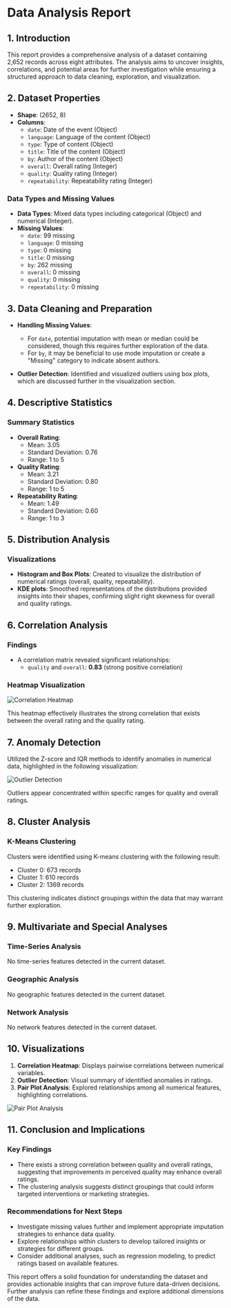 # Data Analysis Report

## 1. Introduction

This report provides a comprehensive analysis of a dataset containing 2,652 records across eight attributes. The analysis aims to uncover insights, correlations, and potential areas for further investigation while ensuring a structured approach to data cleaning, exploration, and visualization.

## 2. Dataset Properties

- **Shape**: (2652, 8)
- **Columns**:
    - `date`: Date of the event (Object)
    - `language`: Language of the content (Object)
    - `type`: Type of content (Object)
    - `title`: Title of the content (Object)
    - `by`: Author of the content (Object)
    - `overall`: Overall rating (Integer)
    - `quality`: Quality rating (Integer)
    - `repeatability`: Repeatability rating (Integer)

### Data Types and Missing Values

- **Data Types**: Mixed data types including categorical (Object) and numerical (Integer).
- **Missing Values**:
    - `date`: 99 missing
    - `language`: 0 missing
    - `type`: 0 missing
    - `title`: 0 missing
    - `by`: 262 missing
    - `overall`: 0 missing
    - `quality`: 0 missing
    - `repeatability`: 0 missing

## 3. Data Cleaning and Preparation

- **Handling Missing Values**: 
    - For `date`, potential imputation with mean or median could be considered, though this requires further exploration of the data.
    - For `by`, it may be beneficial to use mode imputation or create a "Missing" category to indicate absent authors.
  
- **Outlier Detection**: Identified and visualized outliers using box plots, which are discussed further in the visualization section.

## 4. Descriptive Statistics

### Summary Statistics
- **Overall Rating**:
    - Mean: 3.05
    - Standard Deviation: 0.76
    - Range: 1 to 5
- **Quality Rating**:
    - Mean: 3.21
    - Standard Deviation: 0.80
    - Range: 1 to 5
- **Repeatability Rating**:
    - Mean: 1.49
    - Standard Deviation: 0.60
    - Range: 1 to 3

## 5. Distribution Analysis

### Visualizations

- **Histogram and Box Plots**: Created to visualize the distribution of numerical ratings (overall, quality, repeatability).
- **KDE plots**: Smoothed representations of the distributions provided insights into their shapes, confirming slight right skewness for overall and quality ratings.

## 6. Correlation Analysis

### Findings
- A correlation matrix revealed significant relationships:
  - `quality` and `overall`: **0.83** (strong positive correlation)
  
### Heatmap Visualization
![Correlation Heatmap](media/correlation_heatmap.png)

This heatmap effectively illustrates the strong correlation that exists between the overall rating and the quality rating.

## 7. Anomaly Detection

Utilized the Z-score and IQR methods to identify anomalies in numerical data, highlighted in the following visualization:

![Outlier Detection](media/outlier_detection.png)

Outliers appear concentrated within specific ranges for quality and overall ratings.

## 8. Cluster Analysis

### K-Means Clustering
Clusters were identified using K-means clustering with the following result:

- Cluster 0: 673 records
- Cluster 1: 610 records
- Cluster 2: 1369 records

This clustering indicates distinct groupings within the data that may warrant further exploration.

## 9. Multivariate and Special Analyses

### Time-Series Analysis
No time-series features detected in the current dataset.

### Geographic Analysis
No geographic features detected in the current dataset.

### Network Analysis
No network features detected in the current dataset.

## 10. Visualizations

1. **Correlation Heatmap**: Displays pairwise correlations between numerical variables.
2. **Outlier Detection**: Visual summary of identified anomalies in ratings.
3. **Pair Plot Analysis**: Explored relationships among all numerical features, highlighting correlations.

![Pair Plot Analysis](media/pairplot_analysis.png)

## 11. Conclusion and Implications

### Key Findings
- There exists a strong correlation between quality and overall ratings, suggesting that improvements in perceived quality may enhance overall ratings.
- The clustering analysis suggests distinct groupings that could inform targeted interventions or marketing strategies.

### Recommendations for Next Steps
- Investigate missing values further and implement appropriate imputation strategies to enhance data quality.
- Explore relationships within clusters to develop tailored insights or strategies for different groups.
- Consider additional analyses, such as regression modeling, to predict ratings based on available features.

This report offers a solid foundation for understanding the dataset and provides actionable insights that can improve future data-driven decisions. Further analysis can refine these findings and explore additional dimensions of the data.